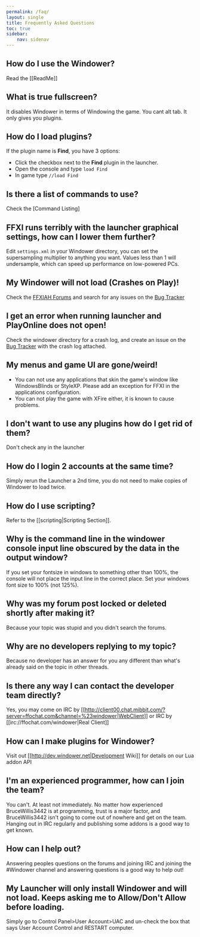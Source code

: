 ```yaml
---
permalink: /faq/
layout: single
title: Frequently Asked Questions
toc: true
sidebar:
    nav: sidenav
---
```


## How do I use the Windower?
Read the [[ReadMe]]

## What is true fullscreen?
It disables Windower in terms of Windowing the game. You cant alt tab. It only gives you plugins.

## How do I load plugins?
If the plugin name is **Find**, you have 3 options:
* Click the checkbox next to the **Find** plugin in the launcher.
* Open the console and type `load Find`
* In game type `//load Find`

## Is there a list of commands to use?
Check the [Command Listing]

## FFXI runs terribly with the launcher graphical settings, how can I lower them further?
Edit `settings.xml` in your Windower directory, you can set the supersampling multiplier to anything you want.  Values less than 1 will undersample, which can speed up performance on low-powered PCs.

## My Windower will not load (Crashes on Play)!
Check the [FFXIAH Forums](http://www.ffxiah.com/forum/forum/170/support/) and search for any issues on the [Bug Tracker](https://github.com/Windower/Issues/issues)

## I get an error when running launcher and PlayOnline does not open!
Check the windower directory for a crash log, and create an issue on the [Bug Tracker](https://github.com/Windower/Issues/issues) with the crash log attached.

## My menus and game UI are gone/weird!
* You can not use any applications that skin the game's window like WindowsBlinds or StyleXP. Please add an exception for FFXI in the applications configuration.
* You can not play the game with XFire either, it is known to cause problems.

## I don't want to use any plugins how do I get rid of them?
Don't check any in the launcher

## How do I login 2 accounts at the same time?
Simply rerun the Launcher a 2nd time, you do not need to make copies of Windower to load twice.

## How do I use scripting?
Refer to the [[scripting|Scripting Section]].

## Why is the command line in the windower console input line obscured by the data in the output window?
If you set your fontsize in windows to something other than 100%, the console will not place the input line in the correct place. Set your windows font size to 100% (not 125%).

## Why was my forum post locked or deleted shortly after making it?
Because your topic was stupid and you didn't search the forums.

## Why are no developers replying to my topic?
Because no developer has an answer for you any different than what's already said on the topic in other threads.

## Is there any way I can contact the developer team directly?
Yes, you may come on IRC by [[http://client00.chat.mibbit.com/?server=ffochat.com&channel=%23windower|WebClient]] or IRC by [[irc://ffochat.com/windower|Real Client]]

## How can I make plugins for Windower?
Visit out [[http://dev.windower.net|Development Wiki]] for details on our Lua addon API

## I'm an experienced programmer, how can I join the team?
You can't. At least not immediately. No matter how experienced BruceWillis3442 is at programming, trust is a major factor, and BruceWillis3442 isn't going to come out of nowhere and get on the team. Hanging out in IRC regularly and publishing some addons is a good way to get known.

## How can I help out?
Answering peoples questions on the forums and joining IRC and joining the #Windower channel and answering questions is a good way to help out!

## My Launcher will only install Windower and will not load. Keeps asking me to Allow/Don't Allow before loading.
Simply go to Control Panel>User Account>UAC and un-check the box that says User Account Control and RESTART computer.